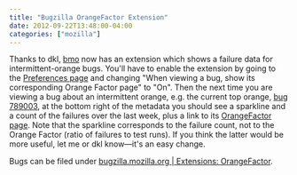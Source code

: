 ```yaml
---
title: "Bugzilla OrangeFactor Extension"
date: 2012-09-22T13:48:00-04:00
categories: ["mozilla"]
---
```

Thanks to dkl, [bmo](https://bugzilla.mozilla.org) now has an extension
which shows a failure data for intermittent-orange bugs.  You'll have to
enable the extension by going to the [Preferences
page](https://bugzilla.mozilla.org/userprefs.cgi) and changing "When viewing
a bug, show its corresponding Orange Factor page" to "On".  Then the next
time you are viewing a bug about an intermittent orange, e.g.  the current
top orange, [bug 789003](https://bugzilla.mozilla.org/show_bug.cgi?id=789003),
at the bottom right of the metadata you should see a sparkline and a count
of the failures over the last week, plus a link to its [OrangeFactor page](https://brasstacks.mozilla.com/orangefactor/?display=Bug&bugid=789003).
Note that the sparkline corresponds to the failure count, not to the Orange
Factor (ratio of failures to test runs). If you think the latter would be more
useful, let me or dkl know&mdash;it's an easy change.

Bugs can be filed under [bugzilla.mozilla.org | Extensions: OrangeFactor](https://bugzilla.mozilla.org/enter_bug.cgi?product=bugzilla.mozilla.org&component=Extensions%3A%20OrangeFactor).
